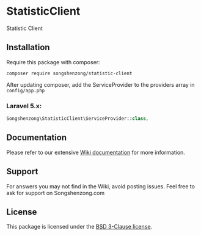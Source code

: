 # StatisticClient

Statistic Client

## Installation

Require this package with composer:

```shell
composer require songshenzong/statistic-client
```

After updating composer, add the ServiceProvider to the providers array in `config/app.php`

### Laravel 5.x:

```php
Songshenzong\StatisticClient\ServiceProvider::class,
```


## Documentation

Please refer to our extensive [Wiki documentation](https://github.com/songshenzong/statistic-client/wiki) for more information.


## Support

For answers you may not find in the Wiki, avoid posting issues. Feel free to ask for support on Songshenzong.com


## License

This package is licensed under the [BSD 3-Clause license](http://opensource.org/licenses/BSD-3-Clause).
